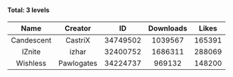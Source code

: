 #### Total: 3 levels

| Name | Creator | ID | Downloads | Likes |
|:---:|:---:|:---:|:---:|:---:|
| Candescent | CastriX | 34749502 | 1039567 | 165391
| IZnite | izhar | 32400752 | 1686311 | 288069
| Wishless | Pawlogates | 34224737 | 969132 | 148200
